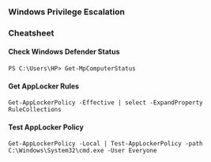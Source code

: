 ### Windows Privilege Escalation

### Cheatsheet

#### Check Windows Defender Status

`
PS C:\Users\HP> Get-MpComputerStatus
`

#### Get AppLocker Rules

`
Get-AppLockerPolicy -Effective | select -ExpandProperty RuleCollections
`

#### Test AppLocker Policy

`
Get-AppLockerPolicy -Local | Test-AppLockerPolicy -path C:\Windows\System32\cmd.exe -User Everyone
`

